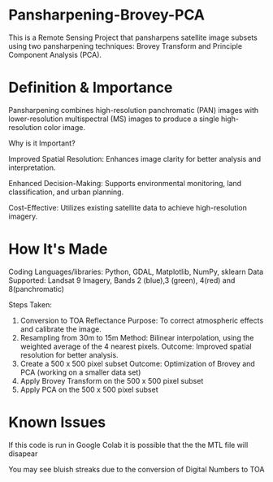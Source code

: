 # Pansharpening-Brovey-PCA
This is a Remote Sensing Project that pansharpens satellite image subsets using two pansharpening techniques: Brovey Transform and Principle Component Analysis (PCA).

# Definition & Importance
Pansharpening combines high-resolution panchromatic (PAN) images with lower-resolution multispectral (MS) images to produce a single high-resolution color image.

Why is it Important?

Improved Spatial Resolution: Enhances image clarity for better analysis and interpretation.

Enhanced Decision-Making: Supports environmental monitoring, land classification, and urban planning.

Cost-Effective: Utilizes existing satellite data to achieve high-resolution imagery.

# How It's Made
Coding Languages/libraries: Python, GDAL, Matplotlib, NumPy, sklearn
Data Supported: Landsat 9 Imagery, Bands 2 (blue),3 (green), 4(red) and 8(panchromatic)

Steps Taken:
1) Conversion to TOA Reflectance
    Purpose: To correct atmospheric effects and calibrate the image.
2) Resampling from 30m to 15m
    Method: Bilinear interpolation, using the weighted average of the 4 nearest pixels.
    Outcome: Improved spatial resolution for better analysis.
3) Create a 500 x 500 pixel subset
   Outcome: Optimization of Brovey and PCA (working on a smaller data set)
5) Apply Brovey Transform on the 500 x 500 pixel subset
6) Apply PCA on the 500 x 500 pixel subset

# Known Issues
If this code is run in Google Colab it is possible that the the MTL file will disapear 

You may see bluish streaks due to the conversion of Digital Numbers to TOA


